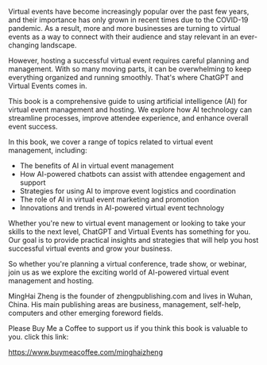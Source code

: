 
Virtual events have become increasingly popular over the past few years, and their importance has only grown in recent times due to the COVID-19 pandemic. As a result, more and more businesses are turning to virtual events as a way to connect with their audience and stay relevant in an ever-changing landscape.

However, hosting a successful virtual event requires careful planning and management. With so many moving parts, it can be overwhelming to keep everything organized and running smoothly. That's where ChatGPT and Virtual Events comes in.

This book is a comprehensive guide to using artificial intelligence (AI) for virtual event management and hosting. We explore how AI technology can streamline processes, improve attendee experience, and enhance overall event success.

In this book, we cover a range of topics related to virtual event management, including:

* The benefits of AI in virtual event management
* How AI-powered chatbots can assist with attendee engagement and support
* Strategies for using AI to improve event logistics and coordination
* The role of AI in virtual event marketing and promotion
* Innovations and trends in AI-powered virtual event technology

Whether you're new to virtual event management or looking to take your skills to the next level, ChatGPT and Virtual Events has something for you. Our goal is to provide practical insights and strategies that will help you host successful virtual events and grow your business.

So whether you're planning a virtual conference, trade show, or webinar, join us as we explore the exciting world of AI-powered virtual event management and hosting.

MingHai Zheng is the founder of zhengpublishing.com and lives in Wuhan, China. His main publishing areas are business, management, self-help, computers and other emerging foreword fields.

Please Buy Me a Coffee to support us if you think this book is valuable to you. click this link:

https://www.buymeacoffee.com/minghaizheng
